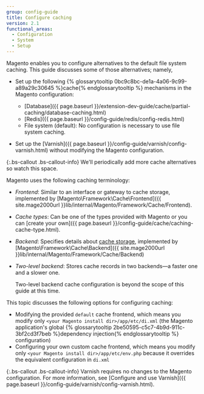 ```yaml
---
group: config-guide
title: Configure caching
version: 2.1
functional_areas:
  - Configuration
  - System
  - Setup
---
```


Magento enables you to configure alternatives to the default file system caching. This guide discusses some of those alternatives; namely,

*   Set up the following {% glossarytooltip 0bc9c8bc-de1a-4a06-9c99-a89a29c30645 %}cache{% endglossarytooltip %} mechanisms in the Magento configuration:

    *   [Database]({{ page.baseurl }}/extension-dev-guide/cache/partial-caching/database-caching.html)
    *   [Redis]({{ page.baseurl }}/config-guide/redis/config-redis.html)
    *   File system (default): No configuration is necessary to use file system caching.

*   Set up the [Varnish]({{ page.baseurl }}/config-guide/varnish/config-varnish.html) without modifying the Magento configuration.

{:.bs-callout .bs-callout-info}
We'll periodically add more cache alternatives so watch this space.

Magento uses the following caching terminology:

* *Frontend*: Similar to an interface or gateway to cache storage, implemented by [Magento\Framework\Cache\Frontend]({{ site.mage2000url }}lib/internal/Magento/Framework/Cache/Frontend).
* *Cache types*: Can be one of the types provided with Magento or you can [create your own]({{ page.baseurl }}/config-guide/cache/caching-cache-type.html).
* *Backend*: Specifies details about [cache storage](http://framework.zend.com/manual/1.12/en/zend.cache.backends.html), implemented by [Magento\Framework\Cache\Backend]({{ site.mage2000url }}lib/internal/Magento/Framework/Cache/Backend)
* *Two-level backend*: Stores cache records in two backends&mdash;a faster one and a slower one.

    Two-level backend cache configuration is beyond the scope of this guide at this time.

This topic discusses the following options for configuring caching:

*   Modifying the provided `default` cache frontend, which means you modify only `<your Magento install dir>/app/etc/di.xml` (the Magento application's global {% glossarytooltip 2be50595-c5c7-4b9d-911c-3bf2cd3f7beb %}dependency injection{% endglossarytooltip %} configuration)
*   Configuring your own custom cache frontend, which means you modify only `<your Magento install dir>/app/etc/env.php` because it overrides the equivalent configuration in `di.xml`

{:.bs-callout .bs-callout-info}
Varnish requires no changes to the Magento configuration. For more information, see [Configure and use Varnish]({{ page.baseurl }}/config-guide/varnish/config-varnish.html).
